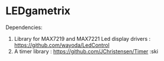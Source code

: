 # LEDgametrix

Dependencies:
1.  Library for MAX7219 and MAX7221 Led display drivers : https://github.com/wayoda/LedControl
2.  A timer library : https://github.com/JChristensen/Timer
:ski 
